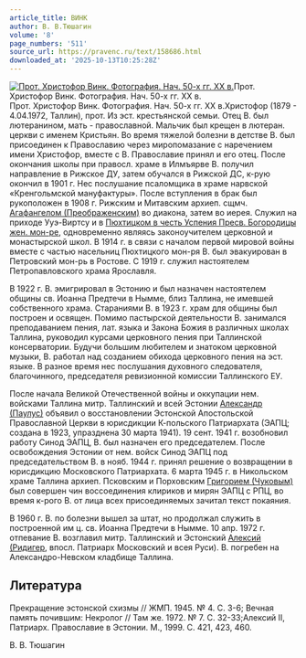 ```yaml
---
article_title: ВИНК
author: В. В.Тюшагин
volume: '8'
page_numbers: '511'
source_url: https://pravenc.ru/text/158686.html
downloaded_at: '2025-10-13T10:25:28Z'
---
```


[![Прот. Христофор Винк. Фотография. Нач. 50-х гг. XX в.](https://pravenc.ru/data/771/463/1234/i200.jpg "Кликните для увеличения картинки")](https://pravenc.ru/data/771/463/1234/i400.jpg)Прот. Христофор Винк. Фотография. Нач. 50-х гг. XX в.  
Прот. Христофор Винк. Фотография. Нач. 50-х гг. XX в.Христофор (1879 - 4.04.1972, Таллин), прот. Из эст. крестьянской семьи. Отец В. был лютеранином, мать - православной. Мальчик был крещен в лютеран. церкви с именем Кристьян. Во время тяжелой болезни в детстве В. был присоединен к Православию через миропомазание с наречением имени Христофор, вместе с В. Православие принял и его отец. После окончания школы при правосл. храме в Илмъярве В. получил направление в Рижское ДУ, затем обучался в Рижской ДС, к-рую окончил в 1901 г. Нес послушание псаломщика в храме нарвской «Кренгольмской мануфактуры». После вступления в брак был рукоположен в 1908 г. Рижским и Митавским архиеп. сщмч. [Агафангелом (Преображенским)](https://pravenc.ru/text/Агафангел.html) во диакона, затем во иерея. Служил на приходе Ууэ-Виртсу и в [Пюхтицком в честь Успения Пресв. Богородицы жен. мон-ре](<https://pravenc.ru/text/Пюхтицком в честь Успения Пресв  Богородицы жен  мон-ре.html>), одновременно являясь законоучителем церковной и монастырской школ. В 1914 г. в связи с началом первой мировой войны вместе с частью насельниц Пюхтицкого мон-ря В. был эвакуирован в Петровский мон-рь в Ростове. С 1919 г. служил настоятелем Петропавловского храма Ярославля.

В 1922 г. В. эмигрировал в Эстонию и был назначен настоятелем общины св. Иоанна Предтечи в Нымме, близ Таллина, не имевшей собственного храма. Стараниями В. в 1923 г. храм для общины был построен и освящен. Помимо пастырской деятельности В. занимался преподаванием пения, лат. языка и Закона Божия в различных школах Таллина, руководил курсами церковного пения при Таллинской консерватории. Будучи большим любителем и знатоком церковной музыки, В. работал над созданием обихода церковного пения на эст. языке. В разное время нес послушания духовного следователя, благочинного, председателя ревизионной комиссии Таллинского ЕУ.

После начала Великой Отечественной войны и оккупации нем. войсками Таллина митр. Таллинский и всей Эстонии [Александр (Паулус)](<https://pravenc.ru/text/АЛЕКСАНДР (Паулус).html>) объявил о восстановлении Эстонской Апостольской Православной Церкви в юрисдикции К-польского Патриархата (ЭАПЦ; создана в 1923, упразднена 30 марта 1941). 19 сент. 1941 г. возобновил работу Синод ЭАПЦ, В. был назначен его председателем. После освобождения Эстонии от нем. войск Синод ЭАПЦ под председательством В. в нояб. 1944 г. принял решение о возвращении в юрисдикцию Московского Патриархата. 6 марта 1945 г. в Никольском храме Таллина архиеп. Псковским и Порховским [Григорием (Чуковым)](https://pravenc.ru/text/ГРИГОРИЙ.html) был совершен чин воссоединения клириков и мирян ЭАПЦ с РПЦ, во время к-рого В. от лица всех присоединяемых зачитал текст покаяния.

В 1960 г. В. по болезни вышел за штат, но продолжал служить в построенной им ц. св. Иоанна Предтечи в Нымме. 10 апр. 1972 г. отпевание В. возглавил митр. Таллинский и Эстонский [Алексий (Ридигер](<https://pravenc.ru/text/Алексий (Ридигер.html>), впосл. Патриарх Московский и всея Руси). В. погребен на Александро-Невском кладбище Таллина.

## Литература

Прекращение эстонской схизмы // ЖМП. 1945. № 4. С. 3-6; Вечная память почившим: Некролог // Там же. 1972. № 7. С. 32-33;Алексий II, Патриарх. Православие в Эстонии. М., 1999. С. 421, 423, 460.

В. В.  Тюшагин
